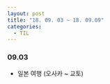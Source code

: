 ```yaml
---
layout: post
title: "18. 09. 03 ~ 18. 09.09"
categories:
  - TIL
---
```


### 09.03
- 일본 여행 (오사카 ~ 교토)
